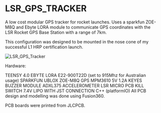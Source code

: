 # LSR_GPS_TRACKER

A low cost modular GPS tracker for rocket launches. Uses a sparkfun ZOE-M8Q and Ebyte LORA module to communicate GPS coordinates with the LSR Rocket GPS Base Station with a range of 7km.

This configuration was designed to be mounted in the nose cone of my successful L1 HRP certification launch.

![LSR_GPS_Tracker](https://user-images.githubusercontent.com/70121687/173563023-977a44c3-287d-41a4-a456-b5ffb58ea424.png)

Hardware:

TEENSY 4.0
EBYTE LORA E22-900T22D (set to 915Mhz for Australian usage)
SPARKFUN UBLOX ZOE-M8Q GPS
MPM3610 5V 1.2A
KEYES BUZZER MODULE
ADXL375 ACCELEROMETER
LSR MICRO PCB KILL SWITCH
7.4V LIPO WITH JST CONNECTION
C++ (platformIO)
All PCB design and modelling was done using Fusion360.

PCB boards were printed from JLCPCB.
